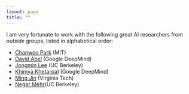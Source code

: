 ```yaml
---
layout: page
title: ""
---
```


I am very fortunate to work with the following great AI researchers from _outside_ groups, listed in alphabetical order:

- [Chanwoo Park](https://chanwoo-park-official.github.io/) (MIT)
- [David Abel](https://david-abel.github.io/) (Google DeepMind)
- [Jongmin Lee](https://www.jmlee.kr/) (UC Berkeley)
- [Khimya Khetarpal](https://kkhetarpal.github.io/) (Google DeepMind)
- [Ming Jin](http://www.jinming.tech/) (Virginia Tech)
- [Negar Mehr](https://negarmehr.com)(UC Berkeley)
